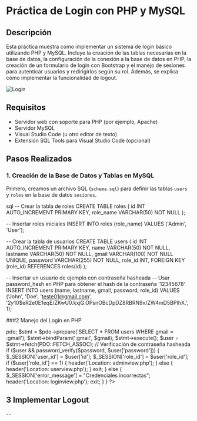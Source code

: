 # Práctica de Login con PHP y MySQL

## Descripción
Esta práctica muestra cómo implementar un sistema de login básico utilizando PHP y MySQL. Incluye la creación de las tablas necesarias en la base de datos, la configuración de la conexión a la base de datos en PHP, la creación de un formulario de login con Bootstrap y el manejo de sesiones para autenticar usuarios y redirigirlos según su rol. Además, se explica cómo implementar la funcionalidad de logout.

![Login](images/login.png)

## Requisitos
- Servidor web con soporte para PHP (por ejemplo, Apache)
- Servidor MySQL
- Visual Studio Code (u otro editor de texto)
- Extensión SQL Tools para Visual Studio Code (opcional)

## Pasos Realizados

### 1. Creación de la Base de Datos y Tablas en MySQL
Primero, creamos un archivo SQL (`schema.sql`) para definir las tablas `users` y `roles` en la base de datos `sesiones`.

sql
-- Crear la tabla de roles
CREATE TABLE roles (
    id INT AUTO_INCREMENT PRIMARY KEY,
    role_name VARCHAR(50) NOT NULL
);

-- Insertar roles iniciales
INSERT INTO roles (role_name) VALUES ('Admin', 'User');

-- Crear la tabla de usuarios
CREATE TABLE users (
    id INT AUTO_INCREMENT PRIMARY KEY,
    name VARCHAR(50) NOT NULL,
    lastname VARCHAR(50) NOT NULL,
    gmail VARCHAR(100) NOT NULL UNIQUE,
    password VARCHAR(255) NOT NULL,
    role_id INT,
    FOREIGN KEY (role_id) REFERENCES roles(id)
);

-- Insertar un usuario de ejemplo con contraseña hasheada
-- Usar password_hash en PHP para obtener el hash de la contraseña '12345678'
INSERT INTO users (name, lastname, gmail, password, role_id) 
VALUES ('John', 'Doe', 'teste01@gmail.com', '$2y$10$eR2e0E1eqE/ZKwU0.kxjG.OPsnOBcDpDZ8RBRN9x/ZW4mD5BPIhX.', 1);


###2 Manejo del Login en PHP
<?php
session_start();
require_once 'conexion.php';

if ($_SERVER['REQUEST_METHOD'] === 'POST') {
    $gmail = $_POST['gmail'];
    $password = $_POST['password'];

    $conn = new Conexion();
    $pdo = $conn->pdo;

    $stmt = $pdo->prepare('SELECT * FROM users WHERE gmail = :gmail');
    $stmt->bindParam(':gmail', $gmail);
    $stmt->execute();
    $user = $stmt->fetch(PDO::FETCH_ASSOC);

    // Verificación de contraseña hasheada
    if ($user && password_verify($password, $user['password'])) {
        $_SESSION['user_id'] = $user['id'];
        $_SESSION['role_id'] = $user['role_id'];
        if ($user['role_id'] == 1) {
            header('Location: adminview.php');
        } else {
            header('Location: userview.php');
        }
        exit;
    } else {
        $_SESSION['error_message'] = "Credenciales incorrectas";
        header('Location: loginview.php');
        exit;
    }
}
?>
## 3  Implementar Logout
 -- <?php
    session_start();
    session_unset();
    session_destroy();
    header('Location: loginview.php');
    exit;
    ?>

